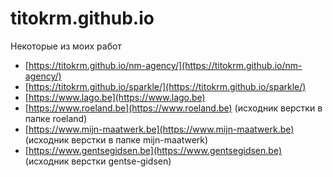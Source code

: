 # titokrm.github.io
Некоторые из моих работ

- [https://titokrm.github.io/nm-agency/](https://titokrm.github.io/nm-agency/)
- [https://titokrm.github.io/sparkle/](https://titokrm.github.io/sparkle/)
- [https://www.lago.be](https://www.lago.be)
- [https://www.roeland.be](https://www.roeland.be) (исходник верстки в папке roeland)
- [https://www.mijn-maatwerk.be](https://www.mijn-maatwerk.be) (исходник верстки в папке mijn-maatwerk)
- [https://www.gentsegidsen.be](https://www.gentsegidsen.be) (исходник верстки gentse-gidsen)
